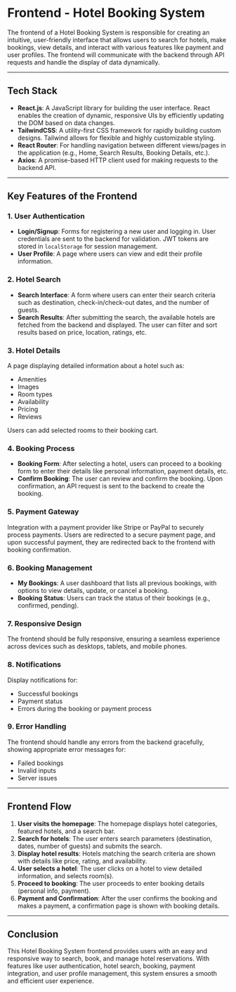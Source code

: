 # Frontend - Hotel Booking System

The frontend of a Hotel Booking System is responsible for creating an intuitive, user-friendly interface that allows users to search for hotels, make bookings, view details, and interact with various features like payment and user profiles. The frontend will communicate with the backend through API requests and handle the display of data dynamically.

---

## Tech Stack

- **React.js**: A JavaScript library for building the user interface. React enables the creation of dynamic, responsive UIs by efficiently updating the DOM based on data changes.
- **TailwindCSS**: A utility-first CSS framework for rapidly building custom designs. Tailwind allows for flexible and highly customizable styling.
- **React Router**: For handling navigation between different views/pages in the application (e.g., Home, Search Results, Booking Details, etc.).
- **Axios**: A promise-based HTTP client used for making requests to the backend API.

---

## Key Features of the Frontend

### 1. **User Authentication**

- **Login/Signup**: Forms for registering a new user and logging in. User credentials are sent to the backend for validation. JWT tokens are stored in `localStorage` for session management.
- **User Profile**: A page where users can view and edit their profile information.

### 2. **Hotel Search**

- **Search Interface**: A form where users can enter their search criteria such as destination, check-in/check-out dates, and the number of guests.
- **Search Results**: After submitting the search, the available hotels are fetched from the backend and displayed. The user can filter and sort results based on price, location, ratings, etc.

### 3. **Hotel Details**

A page displaying detailed information about a hotel such as:
- Amenities
- Images
- Room types
- Availability
- Pricing
- Reviews

Users can add selected rooms to their booking cart.

### 4. **Booking Process**

- **Booking Form**: After selecting a hotel, users can proceed to a booking form to enter their details like personal information, payment details, etc.
- **Confirm Booking**: The user can review and confirm the booking. Upon confirmation, an API request is sent to the backend to create the booking.

### 5. **Payment Gateway**

Integration with a payment provider like Stripe or PayPal to securely process payments. Users are redirected to a secure payment page, and upon successful payment, they are redirected back to the frontend with booking confirmation.

### 6. **Booking Management**

- **My Bookings**: A user dashboard that lists all previous bookings, with options to view details, update, or cancel a booking.
- **Booking Status**: Users can track the status of their bookings (e.g., confirmed, pending).

### 7. **Responsive Design**

The frontend should be fully responsive, ensuring a seamless experience across devices such as desktops, tablets, and mobile phones.

### 8. **Notifications**

Display notifications for:
- Successful bookings
- Payment status
- Errors during the booking or payment process

### 9. **Error Handling**

The frontend should handle any errors from the backend gracefully, showing appropriate error messages for:
- Failed bookings
- Invalid inputs
- Server issues

---

## Frontend Flow

1. **User visits the homepage**: The homepage displays hotel categories, featured hotels, and a search bar.
2. **Search for hotels**: The user enters search parameters (destination, dates, number of guests) and submits the search.
3. **Display hotel results**: Hotels matching the search criteria are shown with details like price, rating, and availability.
4. **User selects a hotel**: The user clicks on a hotel to view detailed information, and selects room(s).
5. **Proceed to booking**: The user proceeds to enter booking details (personal info, payment).
6. **Payment and Confirmation**: After the user confirms the booking and makes a payment, a confirmation page is shown with booking details.

---

## Conclusion

This Hotel Booking System frontend provides users with an easy and responsive way to search, book, and manage hotel reservations. With features like user authentication, hotel search, booking, payment integration, and user profile management, this system ensures a smooth and efficient user experience.
